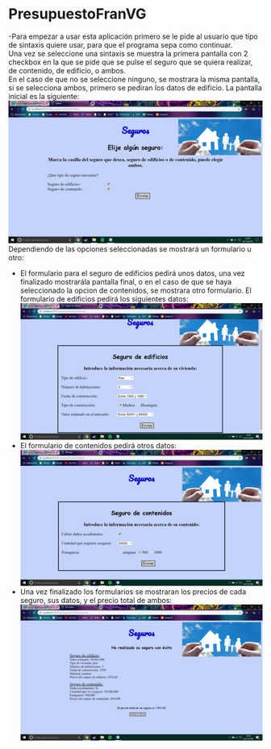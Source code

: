 # PresupuestoFranVG
-Para empezar a usar esta aplicación primero se le pide al usuario que tipo de sintaxis quiere usar, para que el programa sepa como continuar.  
Una vez se seleccione una sintaxis se muestra la primera pantalla con 2 checkbox en la que se pide que se pulse el seguro que se quiera realizar, de contenido, de edificio, o ambos.  
En el caso de que no se seleccione ninguno, se mostrara la misma pantalla, si se selecciona ambos, primero se pediran los datos de edificio. La pantalla inicial es la siguiente:  
![imagenIndex](/imagenesReadme/index.png)  
Dependiendo de las opciones seleccionadas se mostrará un formulario u otro:  
- El formulario para el seguro de edificios pedirá unos datos, una vez finalizado mostrarála pantalla final, o en el caso de que se haya seleccionado la opcion de contenidos, se mostrara otro formulario.  El formulario de edificios pedirá los siguientes datos:   
![imagenEdi](/imagenesReadme/edificio.png)    
- El formulario de contenidos pedirá otros datos:  
![imagenCont](/imagenesReadme/contenido.png)    
- Una vez finalizado los formularios se mostraran los precios de cada seguro, sus datos, y el precio total de ambos:
![imagenVista](/imagenesReadme/vista.png) 